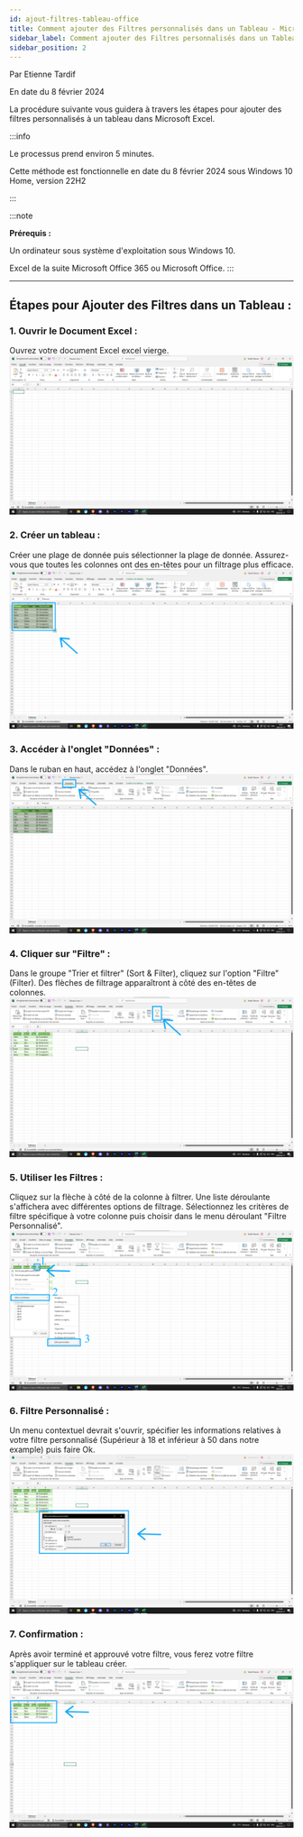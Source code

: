 ```yaml
---
id: ajout-filtres-tableau-office
title: Comment ajouter des Filtres personnalisés dans un Tableau - Microsoft Office Excel
sidebar_label: Comment ajouter des Filtres personnalisés dans un Tableau - Microsoft Office Excel
sidebar_position: 2
---
```

Par Etienne Tardif

En date du 8 février 2024

La procédure suivante vous guidera à travers les étapes pour ajouter des filtres personnalisés à un tableau dans Microsoft Excel.

:::info

Le processus prend environ 5 minutes.

Cette méthode est fonctionnelle en date du 8 février 2024 sous Windows 10 Home, version 22H2

:::

:::note

**Prérequis :**

Un ordinateur sous système d'exploitation sous Windows 10.

Excel de la suite Microsoft Office 365 ou Microsoft Office.
:::

---

## Étapes pour Ajouter des Filtres dans un Tableau :

### 1. Ouvrir le Document Excel :
Ouvrez votre document Excel excel vierge.
![Ouvrir un document excel vierge](img/1-empty-table.png)

### 2. Créer un tableau :
Créer une plage de donnée puis sélectionner la plage de donnée. Assurez-vous que toutes les colonnes ont des en-têtes pour un filtrage plus efficace.
![Créer une plage de donnée](img/2-table.png)

### 3. Accéder à l'onglet "Données" :
Dans le ruban en haut, accédez à l'onglet "Données".
![Accéder à l'onglet Données](img/3-data.png)

### 4. Cliquer sur "Filtre" :
Dans le groupe "Trier et filtrer" (Sort & Filter), cliquez sur l'option "Filtre" (Filter). Des flèches de filtrage apparaîtront à côté des en-têtes de colonnes.
![Cliquer sur l'onglet filtre](img/4-filter-tab.png)

### 5. Utiliser les Filtres :
Cliquez sur la flèche à côté de la colonne à filtrer. Une liste déroulante s'affichera avec différentes options de filtrage. Sélectionnez les critères de filtre spécifique à votre colonne puis choisir dans le menu déroulant "Filtre Personnalisé".
![Créer une plage de donnée](img/5-filter-tab-advanced.png)

### 6. Filtre Personnalisé :
Un menu contextuel devrait s'ouvrir, spécifier les informations relatives à votre filtre personnalisé (Supérieur à 18 et inférieur à 50 dans notre example) puis faire Ok.
![Créer un filtre personnalisé](img/6-custom-filter.png)

### 7. Confirmation :
Après avoir terminé et approuvé votre filtre, vous ferez votre filtre s'appliquer sur le tableau créer.
![Confirmation](img/7-custom-filter-applied.png)

